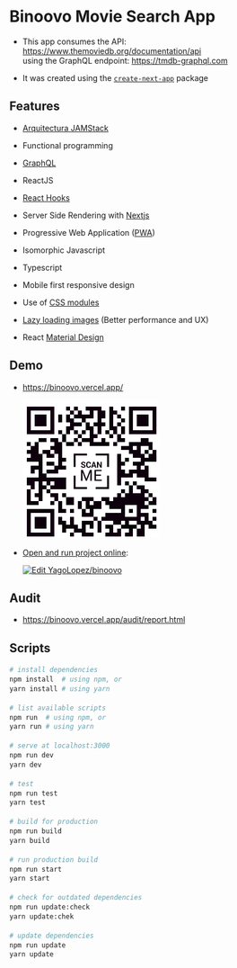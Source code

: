 # Binoovo Movie Search App

- This app consumes the API: https://www.themoviedb.org/documentation/api  
using the GraphQL endpoint: https://tmdb-graphql.com

- It was created using the [`create-next-app`](https://nextjs.org/blog/create-next-app) package

## Features

- [Arquitectura JAMStack](https://www.netlify.com/jamstack/)

- Functional programming

- [GraphQL](https://dev.to/leonardomso/why-graphql-is-the-future-of-apis-3632)

- ReactJS

- [React Hooks](https://es.reactjs.org/docs/hooks-intro.html)

- Server Side Rendering with [Nextjs](https://nextjs.org/)

- Progressive Web Application ([PWA](https://web.dev/progressive-web-apps/))

- Isomorphic Javascript

- Typescript

- Mobile first responsive design

- Use of [CSS modules](https://github.com/css-modules/css-modules)

- [Lazy loading images](https://web.dev/lazy-loading/) (Better performance and UX)

- React [Material Design](https://rmwc.io/)

## Demo

- https://binoovo.vercel.app/

  ![Scan QRcode](binoovo-qrcode.png)
  
- [Open and run project online](https://codesandbox.io/github/YagoLopez/binoovo):
    
  [![Edit YagoLopez/binoovo](https://codesandbox.io/static/img/play-codesandbox.svg)](https://codesandbox.io/s/github/YagoLopez/binoovo/tree/master/?fontsize=14&hidenavigation=1&theme=dark)

## Audit

- https://binoovo.vercel.app/audit/report.html

## Scripts

```bash
# install dependencies
npm install  # using npm, or
yarn install # using yarn

# list available scripts
npm run  # using npm, or
yarn run # using yarn

# serve at localhost:3000
npm run dev
yarn dev

# test
npm run test
yarn test

# build for production
npm run build
yarn build

# run production build
npm run start
yarn start

# check for outdated dependencies
npm run update:check
yarn update:chek

# update dependencies
npm run update
yarn update
```




